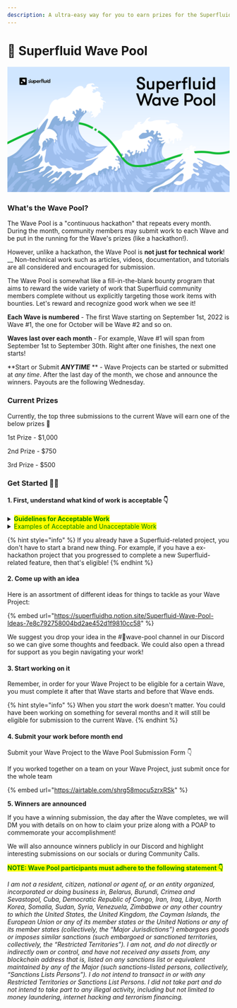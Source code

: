 ```yaml
---
description: A ultra-easy way for you to earn prizes for the Superfluid-related work you do
---
```


# 🌊 Superfluid Wave Pool

![Surf's up](../../.gitbook/assets/waves-illustration.png)

### What's the Wave Pool?

The Wave Pool is a "continuous hackathon" that repeats every month. During the month, community members may submit work to each Wave and be put in the running for the Wave's prizes (like a hackathon!).

However, unlike a hackathon, the Wave Pool is **not just for technical work**! __ Non-technical work such as articles, videos, documentation, and tutorials are all considered and encouraged for submission.

&#x20;The Wave Pool is somewhat like a fill-in-the-blank bounty program that aims to reward the wide variety of work that Superfluid community members complete without us explicitly targeting those work items with bounties. Let's reward and recognize good work when we see it!

**Each Wave is numbered** - The first Wave starting on September 1st, 2022 is Wave #1, the one for October will be Wave #2 and so on.

**Waves last over each month** - For example, Wave #1 will span from September 1st to September 30th. Right after one finishes, the next one starts!

**Start or Submit **_**ANYTIME**_** ** - Wave Projects can be started or submitted at _any time_. After the last day of the month, we chose and announce the winners. Payouts are the following Wednesday.

### Current Prizes

Currently, the top three submissions to the current Wave will earn one of the below prizes 🥇

1st Prize - $1,000

2nd Prize - $750

3rd Prize - $500

### Get Started 🙋‍♀️

#### **1. First, understand what kind of work is acceptable 👇**

<details>

<summary><mark style="color:green;"><strong>Guidelines for Acceptable Work</strong></mark></summary>

**1. Pertains to Superfluid, doesn't just use Superfluid as a side element**

**2. Open source and/or shareable**

**3. Completed during the Wave**

Say you complete an article during Wave #1 in September but want to submit it to Wave #2 in October - that work won't be accepted.

**4. In a state of “itemized completion”**

Your submission should be a consolidated deliverable/feature that can work as intended and can be demonstrated.

**5. Good quality**

“Good quality” is rather subjective. We know it when we see it and we will develop precedence with each Wave. As we approach the submission deadline, if there are not enough quality submissions, we would rather not reward a prize than to issue one a scrappy submission.

**6. Presentable**

An article or video is already presentable, but if you're submitting code, make sure it's documented (with a README or something) or submit it with a video explainer!

</details>

<details>

<summary><mark style="color:green;">Examples of Acceptable and Unacceptable Work</mark></summary>

**Acceptable Examples**

* Integrating Superfluid with an existing protocol ([Instadapp integration example](https://github.com/Instadapp/dsa-connectors/pull/244))
* A completed and published article on Superfluid concepts ([Donoso example](https://medium.com/@javier\_donoso/superfluid-gelato-for-stream-scheduling-7c32ed975f04))
* A completed and well documented example showing Superfluid integrated with Lens Protocol ([Wary Lens PR example](https://github.com/aave/lens-protocol/pull/101))
* A detailed and completed written specification showing how to create tradeable tokenized salaries ([NIFLOT example](https://www.notion.so/2db13f22833149ffa7d03e0f1de71af6))
* Improvement to one of our Docs pages or sections (propose your fixes, inquire for a Editor invite link in the bounties channel, and we’ll set you up!)
* A video explainer on Superfluid or Superfluid dev concepts ([Fugu example](https://youtu.be/L2364bmZA5o))
* A new completed stream management UI feature for a Superfluid-powered project ([Ricochet example](https://github.com/Ricochet-Exchange/ricochet-frontend/issues/97))

**Unacceptable Example**

* A completed project that only discusses how it will use Superfluid and does not implement anything
* A partially completed article
* An itemized completion that does not pertain to Superfluid but is for a Superfluid-related project
  * Ex: You make a CI/CD pipeline for your Superfluid-powered lending protocol
* A project that does not achieve its stated purpose (Ex: I say I will make a tradeable NFT cashflow project, but my contract does not succeed in editing the flow upon transfer of the NFT)

</details>

{% hint style="info" %}
If you already have a Superfluid-related project, you don't have to start a brand new thing. For example, if you have a ex-hackathon project that you progressed to complete a new Superfluid-related feature, then that's eligible!
{% endhint %}

#### **2. Come up with an idea**&#x20;

Here is an assortment of different ideas for things to tackle as your Wave Project:

{% embed url="https://superfluidhq.notion.site/Superfluid-Wave-Pool-Ideas-7e8c792758004bd2ae452d1f9810cc58" %}

We suggest you drop your idea in the #🌊wave-pool channel in our Discord so we can give some thoughts and feedback. We could also open a thread for support as you begin navigating your work!

#### **3. Start working on it**

Remember, in order for your Wave Project to be eligible for a certain Wave, you must complete it after that Wave starts and before that Wave ends.

{% hint style="info" %}
When you _start_ the work doesn't matter. You could have been working on something for several months and it will still be eligible for submission to the current Wave.
{% endhint %}

#### **4. Submit your work before month end**

Submit your Wave Project to the Wave Pool Submission Form 👇

If you worked together on a team on your Wave Project, just submit once for the whole team

{% embed url="https://airtable.com/shrg58mocu5zrxRSk" %}

**5. Winners are announced**&#x20;

If you have a winning submission, the day after the Wave completes, we will DM you with details on on how to claim your prize along with a POAP to commemorate your accomplishment!&#x20;

We will also announce winners publicly in our Discord and highlight interesting submissions on our socials or during Community Calls.



<mark style="color:green;">**NOTE: Wave Pool participants must adhere to the following statement 👇**</mark>

_I am not a resident, citizen, national or agent of, or an entity organized, incorporated or doing business in, Belarus, Burundi, Crimea and Sevastopol, Cuba, Democratic Republic of Congo, Iran, Iraq, Libya, North Korea, Somalia, Sudan, Syria, Venezuela, Zimbabwe or any other country to which the United States, the United Kingdom, the Cayman Islands, the European Union or any of its member states or the United Nations or any of its member states (collectively, the “Major Jurisdictions”) embargoes goods or imposes similar sanctions (such embargoed or sanctioned territories, collectively, the “Restricted Territories”). I am not, and do not directly or indirectly own or control, and have not received any assets from, any blockchain address that is, listed on any sanctions list or equivalent maintained by any of the Major (such sanctions-listed persons, collectively, “Sanctions Lists Persons”). I do not intend to transact in or with any Restricted Territories or Sanctions List Persons. I did not take part and do not intend to take part to any illegal activity, including but not limited to money laundering, internet hacking and terrorism financing._
